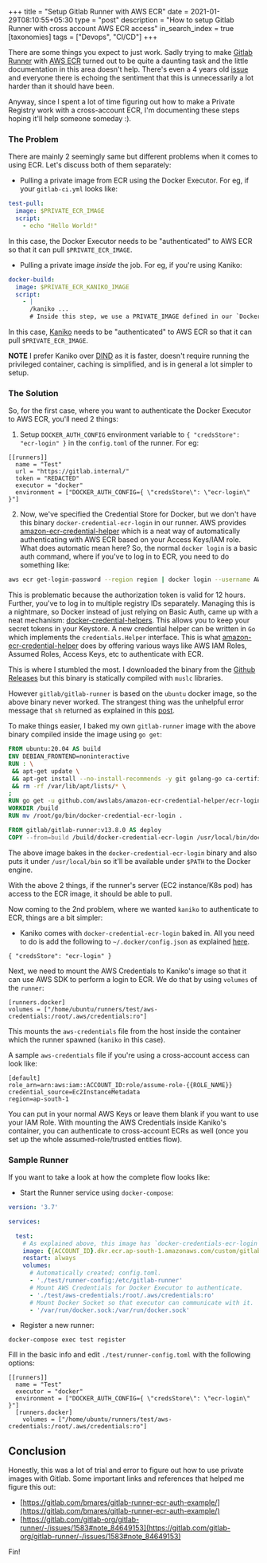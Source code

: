 +++
title = "Setup Gitlab Runner with AWS ECR"
date = 2021-01-29T08:10:55+05:30
type = "post"
description = "How to setup Gitlab Runner with cross account AWS ECR access"
in_search_index = true
[taxonomies]
tags = ["Devops", "CI/CD"]
+++

There are some things you expect to just work. Sadly trying to make [Gitlab Runner](https://docs.gitlab.com/runner/) with [AWS ECR](https://aws.amazon.com/ecr/) turned out to be quite a daunting task and the little documentation in this area doesn't help. There's even a 4 years old [issue](https://gitlab.com/gitlab-org/gitlab-runner/-/issues/1583) and everyone there is echoing the sentiment that this is unnecessarily a lot harder than it should have been.

Anyway, since I spent a lot of time figuring out how to make a Private Registry work with a cross-account ECR, I'm documenting these steps hoping it'll help someone someday :).

### The Problem

There are mainly 2 seemingly same but different problems when it comes to using ECR. Let's discuss both of them separately:

- Pulling a private image from ECR using the Docker Executor. For eg, if your `gitlab-ci.yml` looks like:

```yml
test-pull:
  image: $PRIVATE_ECR_IMAGE
  script:
    - echo "Hello World!"
```

In this case, the Docker Executor needs to be "authenticated" to AWS ECR so that it can pull `$PRIVATE_ECR_IMAGE`.

- Pulling a private image _inside_ the job. For eg, if you're using Kaniko:

``` yaml
docker-build:
  image: $PRIVATE_ECR_KANIKO_IMAGE
  script:
    - |
      /kaniko ...
      # Inside this step, we use a PRIVATE_IMAGE defined in our `Dockerfile`.
```

In this case, [Kaniko](https://github.com/GoogleContainerTools/kaniko/) needs to be "authenticated" to AWS ECR so that it can pull `$PRIVATE_ECR_IMAGE`.

**NOTE** I prefer Kaniko over [DIND](https://docs.gitlab.com/ee/ci/docker/using_docker_build.html) as it is faster, doesn't require running the privileged container, caching is simplified, and is in general a lot simpler to setup.

### The Solution

So, for the first case, where you want to authenticate the Docker Executor to AWS ECR, you'll need 2 things:

1. Setup `DOCKER_AUTH_CONFIG` environment variable to  `{ "credsStore": "ecr-login" }` in the `config.toml` of the runner. For eg:

```
[[runners]]
  name = "Test"
  url = "https://gitlab.internal/"
  token = "REDACTED"
  executor = "docker"
  environment = ["DOCKER_AUTH_CONFIG={ \"credsStore\": \"ecr-login\" }"]
```

2. Now, we've specified the Credential Store for Docker, but we don't have this binary `docker-credential-ecr-login` in our runner. AWS provides [amazon-ecr-credential-helper](https://github.com/awslabs/amazon-ecr-credential-helper) which is a neat way of automatically authenticating with AWS ECR based on your Access Keys/IAM role. What does automatic mean here? So, the normal `docker login` is a basic auth command, where if you've to log in to ECR, you need to do something like:

```sh
aws ecr get-login-password --region region | docker login --username AWS --password-stdin aws_account_id.dkr.ecr.region.amazonaws.com
```

This is problematic because the authorization token is valid for 12 hours. Further, you've to log in to multiple registry IDs separately. Managing this is a nightmare, so Docker instead of just relying on Basic Auth, came up with a neat mechanism: [docker-credential-helpers](https://github.com/docker/docker-credential-helpers). This allows you to keep your secret tokens in your Keystore. A new credential helper can be written in `Go` which implements the `credentials.Helper` interface. This is what [amazon-ecr-credential-helper](https://github.com/awslabs/amazon-ecr-credential-helper) does by offering various ways like AWS IAM Roles, Assumed Roles, Access Keys, etc to authenticate with ECR.

This is where I stumbled the most. I downloaded the binary from the [Github Releases](https://github.com/awslabs/amazon-ecr-credential-helper/releases/tag/v0.4.0) but this binary is statically compiled with `muslc` libraries.

However `gitlab/gitlab-runner` is based on the `ubuntu` docker image, so the above binary never worked. The strangest thing was the unhelpful error message that `sh` returned as explained in this [post](https://forum.gitlab.com/t/bin-sh-eval-line-97-mybinary-not-found/27125/3).

To make things easier, I baked my own `gitlab-runner` image with the above binary compiled inside the image
using `go get`:

```Dockerfile
FROM ubuntu:20.04 AS build
ENV DEBIAN_FRONTEND=noninteractive 
RUN : \
 && apt-get update \
 && apt-get install --no-install-recommends -y git golang-go ca-certificates \
 && rm -rf /var/lib/apt/lists/* \
;
RUN go get -u github.com/awslabs/amazon-ecr-credential-helper/ecr-login/cli/docker-credential-ecr-login
WORKDIR /build
RUN mv /root/go/bin/docker-credential-ecr-login .

FROM gitlab/gitlab-runner:v13.8.0 AS deploy
COPY --from=build /build/docker-credential-ecr-login /usr/local/bin/docker-credential-ecr-login
```

The above image bakes in the `docker-credential-ecr-login` binary and also puts it under `/usr/local/bin` so it'll be available under `$PATH` to the Docker engine.

With the above 2 things, if the runner's server (EC2 instance/K8s pod) has access to the ECR image, it should be able to pull.

Now coming to the 2nd problem, where we wanted `kaniko` to authenticate to ECR, things are a bit simpler:

- Kaniko comes with `docker-credential-ecr-login` baked in. All you need to do is add the following to `~/.docker/config.json` as explained [here](https://github.com/GoogleContainerTools/kaniko/blob/master/README.md#pushing-to-amazon-ecr).

```
{ "credsStore": "ecr-login" }
```

Next, we need to mount the AWS Credentials to Kaniko's image so that it can use AWS SDK to perform a login to ECR. We do that by using `volumes` of the `runner`:

```
[runners.docker]
volumes = ["/home/ubuntu/runners/test/aws-credentials:/root/.aws/credentials:ro"]
```

This mounts the `aws-credentials` file from the host inside the container which the runner spawned (`kaniko` in this case).

A sample `aws-credentials` file if you're using a cross-account access can look like:

```
[default]
role_arn=arn:aws:iam::ACCOUNT_ID:role/assume-role-{{ROLE_NAME}}
credential_source=Ec2InstanceMetadata
region=ap-south-1
```

You can put in your normal AWS Keys or leave them blank if you want to use your IAM Role. With mounting the AWS Credentials inside Kaniko's container, you can authenticate to cross-account ECRs as well (once you set up the whole assumed-role/trusted entities flow).

### Sample Runner

If you want to take a look at how the complete flow looks like:

- Start the Runner service using `docker-compose`:

```yml
version: '3.7'

services:

  test:
    # As explained above, this image has `docker-credentials-ecr-login` baked in.
    image: {{ACCOUNT_ID}.dkr.ecr.ap-south-1.amazonaws.com/custom/gitlab-runner:13.8.0
    restart: always
    volumes:
      # Automatically created; config.toml.
      - './test/runner-config:/etc/gitlab-runner'
      # Mount AWS Credentials for Docker Executor to authenticate.
      - './test/aws-credentials:/root/.aws/credentials:ro'
      # Mount Docker Socket so that executor can communicate with it.
      - '/var/run/docker.sock:/var/run/docker.sock'
```

- Register a new runner:

```
docker-compose exec test register
```

Fill in the basic info and edit `./test/runner-config.toml` with the following options:

```
[[runners]]
  name = "Test"
  executor = "docker"
  environment = ["DOCKER_AUTH_CONFIG={ \"credsStore\": \"ecr-login\" }"]
  [runners.docker]
    volumes = ["/home/ubuntu/runners/test/aws-credentials:/root/.aws/credentials:ro"]
```

## Conclusion

Honestly, this was a lot of trial and error to figure out how to use private images with Gitlab. Some important links and references that helped me figure this out:

- [https://gitlab.com/bmares/gitlab-runner-ecr-auth-example/](https://gitlab.com/bmares/gitlab-runner-ecr-auth-example/)
- [https://gitlab.com/gitlab-org/gitlab-runner/-/issues/1583#note_84649153](https://gitlab.com/gitlab-org/gitlab-runner/-/issues/1583#note_84649153)

Fin!
